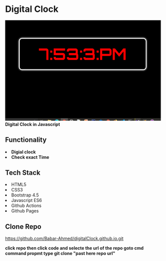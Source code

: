 # Digital Clock



<img src="img/Ss.png">
<b>Digital Clock in Javascript</b>

## Functionality
<b>
<li> Digial clock </li>
<li> Check exact Time </li>


## Tech Stack
</b>
<li>HTML5</li>
<li>CSS3</li>
<li>Bootstrap 4.5</li>
<li>Javascript ES6</li>
<li>Github Actions</li></li>
<li>Github Pages</li>

## Clone Repo
https://github.com/Babar-Ahmed/digitalClock.github.io.git
<br>

<b>click repo then click code and selecte the url of the repo
goto cmd command propmt type git clone "past here repo url"</b>
